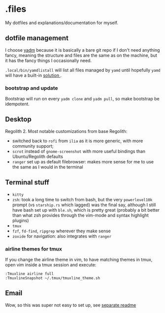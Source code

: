 # .files

My dotfiles and explanations/documentation for myself.

## dotfile management

I choose [yadm](https://github.com/TheLocehiliosan/yadm) because it is basically
a bare git repo if I don't need anything fancy, meaning the structure and files
are the same as on the machine, but it has the fancy things I occasionally need.

`.local/bin/yamdlistall` will list all files managed by `yamd` until hopefully
`yamd` will have a built-in [solution
](https://github.com/TheLocehiliosan/yadm/issues/392).

### bootstrap and update

Bootstrap will run on every `yadm clone` and `yadm pull`, so make bootstrap be
idempotent.

## Desktop

Regolith 2. Most notable customizations from base Regolith:

- switched back to `rofi` from `ilia` as it is more generic, with more community support;
- `scrot` instead of `gnome-screenshot` with more useful bindings than Ubuntu/Regolith defaults
- `ranger` set up as default filebrowser: makes more sense for me to use the same as I would in the terminal

## Terminal stuff

- `kitty`
- `zsh`: took a long time to switch from bash, but the very `powerlevel10k` prompt (vs `starship.rs` which lagged) was the final say, although I still have bash set up with `ble.sh`, which is pretty great (probably a bit better than what zsh provides through the vim-mode and syntax highlight plugins)
- `tmux`
- `fzf`, `fd-find`, `ripgrep` wherever they make sense
- `zoxide` for navigation: also integrates with `ranger`


### airline themes for tmux

If you change the airline theme in vim, to have matching themes in tmux, open
vim inside a tmux session and execute:
```
:Tmuxline airline full
:TmuxlineSnapshot ~/.tmux/tmuxline_theme.sh
```

## Email

Wow, so this was super not easy to set up, see [separate readme](.config/emailconfiguration/README.md)
